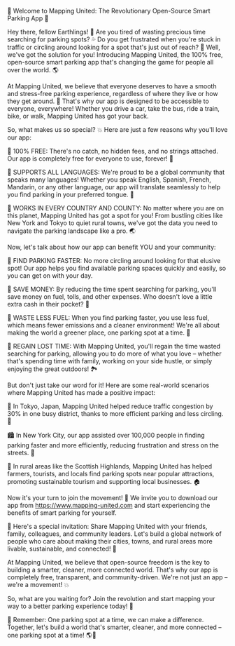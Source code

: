 🚀 Welcome to Mapping United: The Revolutionary Open-Source Smart Parking App 🎉

Hey there, fellow Earthlings! 👋 Are you tired of wasting precious time searching for parking spots? 💦 Do you get frustrated when you're stuck in traffic or circling around looking for a spot that's just out of reach? 🚗 Well, we've got the solution for you! Introducing Mapping United, the 100% free, open-source smart parking app that's changing the game for people all over the world. 🌎

At Mapping United, we believe that everyone deserves to have a smooth and stress-free parking experience, regardless of where they live or how they get around. 🌟 That's why our app is designed to be accessible to everyone, everywhere! Whether you drive a car, take the bus, ride a train, bike, or walk, Mapping United has got your back.

So, what makes us so special? 💥 Here are just a few reasons why you'll love our app:

🔹 100% FREE: There's no catch, no hidden fees, and no strings attached. Our app is completely free for everyone to use, forever! 🤩

🔹 SUPPORTS ALL LANGUAGES: We're proud to be a global community that speaks many languages! Whether you speak English, Spanish, French, Mandarin, or any other language, our app will translate seamlessly to help you find parking in your preferred tongue. 💬

🔹 WORKS IN EVERY COUNTRY AND COUNTY: No matter where you are on this planet, Mapping United has got a spot for you! From bustling cities like New York and Tokyo to quiet rural towns, we've got the data you need to navigate the parking landscape like a pro. 🌏

Now, let's talk about how our app can benefit YOU and your community:

🚗 FIND PARKING FASTER: No more circling around looking for that elusive spot! Our app helps you find available parking spaces quickly and easily, so you can get on with your day.

💸 SAVE MONEY: By reducing the time spent searching for parking, you'll save money on fuel, tolls, and other expenses. Who doesn't love a little extra cash in their pocket? 🤑

🌟 WASTE LESS FUEL: When you find parking faster, you use less fuel, which means fewer emissions and a cleaner environment! We're all about making the world a greener place, one parking spot at a time. 🌱

💪 REGAIN LOST TIME: With Mapping United, you'll regain the time wasted searching for parking, allowing you to do more of what you love – whether that's spending time with family, working on your side hustle, or simply enjoying the great outdoors! 🏞️

But don't just take our word for it! Here are some real-world scenarios where Mapping United has made a positive impact:

🌃 In Tokyo, Japan, Mapping United helped reduce traffic congestion by 30% in one busy district, thanks to more efficient parking and less circling. 🚗

🏙️ In New York City, our app assisted over 100,000 people in finding parking faster and more efficiently, reducing frustration and stress on the streets. 💪

🌳 In rural areas like the Scottish Highlands, Mapping United has helped farmers, tourists, and locals find parking spots near popular attractions, promoting sustainable tourism and supporting local businesses. 🏠

Now it's your turn to join the movement! 👊 We invite you to download our app from https://www.mapping-united.com and start experiencing the benefits of smart parking for yourself.

📲 Here's a special invitation: Share Mapping United with your friends, family, colleagues, and community leaders. Let's build a global network of people who care about making their cities, towns, and rural areas more livable, sustainable, and connected! 🌈

At Mapping United, we believe that open-source freedom is the key to building a smarter, cleaner, more connected world. That's why our app is completely free, transparent, and community-driven. We're not just an app – we're a movement! 💥

So, what are you waiting for? Join the revolution and start mapping your way to a better parking experience today! 🚀

🎉 Remember: One parking spot at a time, we can make a difference. Together, let's build a world that's smarter, cleaner, and more connected – one parking spot at a time! 🌎💪